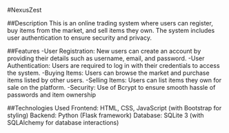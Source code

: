 #NexusZest

##Description
This is an online trading system where users can register, buy items from the market, and sell items they own. The system includes user authentication to ensure security and privacy.

##Features
-User Registration: New users can create an account by providing their details such as username, email, and password.
-User Authentication: Users are required to log in with their credentials to access the system.
-Buying Items: Users can browse the market and purchase items listed by other users.
-Selling Items: Users can list items they own for sale on the platform.
-Security: Use of Bcrypt to ensure smooth hassle of passwords and item ownership

##Technologies Used
Frontend: HTML, CSS, JavaScript (with Bootstrap for styling)
Backend: Python (Flask framework)
Database: SQLite 3 (with SQLAlchemy for database interactions)
